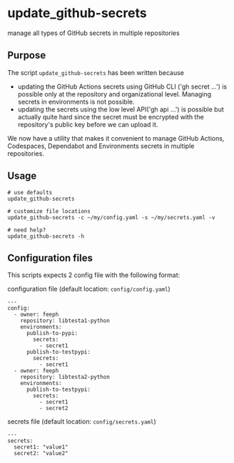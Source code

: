 # update_github-secrets

manage all types of GitHub secrets in multiple repositories

## Purpose

The script `update_github-secrets` has been written because
  - updating the GitHub Actions secrets using GitHub CLI ('gh secret ...')
    is possible only at the repository and organizational level. Managing
    secrets in environments is not possible.
  - updating the secrets using the low level API('gh api ...') is possible
    but actually quite hard since the secret must be encrypted with the
    repository's public key before we can upload it. 

We now have a utility that makes it convenient to manage GitHub Actions,
Codespaces, Dependabot and Environments secrets in multiple repositories.

## Usage

```
# use defaults
update_github-secrets

# customize file locations
update_github-secrets -c ~/my/config.yaml -s ~/my/secrets.yaml -v

# need help?
update_github-secrets -h
```

## Configuration files

This scripts expects 2 config file with the following format:

configuration file (default location: `config/config.yaml`)
```
---
config:
  - owner: feeph
    repository: libtesta1-python
    environments:
      publish-to-pypi:
        secrets:
          - secret1
      publish-to-testpypi:
        secrets:
          - secret1
  - owner: feeph
    repository: libtesta2-python
    environments:
      publish-to-testpypi:
        secrets:
          - secret1
          - secret2
```

secrets file (default location: `config/secrets.yaml`)
```
---
secrets:
  secret1: "value1"
  secret2: "value2"
```
